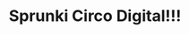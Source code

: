 ---
slug: sprunki-circo-digital-1978
title: Sprunki Circo Digital!!!
description: "Sprunki Circo Digital!!! is an exciting online game. Play for free directly in your browser!"
icon: /images/popular_mods/Sprunki Circo Digital!!!.png
url: https://wowtbc.net/sprunkin/sprunki-circo-digital/index.html
previewImage: /images/popular_mods/Sprunki Circo Digital!!!.png
type: popular mods

# SEO配置
seo:
  title: "Sprunki Circo Digital!!! - Play Free Online Game | Fun Browser Games"
  description: "Sprunki Circo Digital!!! - Play this fun online game for free in your browser. No download required!"
  ogImage: "/images/popular_mods/Sprunki Circo Digital!!!.png"
  keywords: "sprunki-circo-digital-1978, online game, browser game, free game, popular mods game, play online"

videoUrls:
  - https://www.youtube.com/embed/example1
  - https://www.youtube.com/embed/example2

whyPlay:
  title: "Why Play Sprunki Circo Digital!!!?"
  items:
    - "Immersive Gameplay: Sprunki Circo Digital!!! offers an engaging and immersive gaming experience that will keep you entertained for hours"
    - "Challenging Levels: Test your skills with increasingly difficult challenges and obstacles"
    - "Beautiful Graphics: Enjoy stunning visuals and smooth animations that bring the game world to life"
    - "Regular Updates: New content and features are added regularly to keep the game fresh and exciting"
    - "Free to Play: Experience all the fun without spending a penny"
    - "Community Features: Connect with other players, share strategies, and compete for high scores"
    - "Cross-Platform: Play on any device with a web browser, no downloads required"

features:
  title: "Key Features of Sprunki Circo Digital!!!"
  image: "/images/popular_mods/Sprunki Circo Digital!!!.png"
  items:
    - "Intuitive Controls: Easy to learn controls make Sprunki Circo Digital!!! accessible for players of all skill levels"
    - "Multiple Game Modes: Enjoy various gameplay options that provide different challenges and experiences"
    - "Character Customization: Personalize your gaming experience with unique characters and items"
    - "Achievement System: Complete special tasks to earn rewards and recognition"
    - "Leaderboards: Compete with players worldwide and see who can achieve the highest scores"

characteristics:
  title: "Game Characteristics"
  image: "/images/popular_mods/Sprunki Circo Digital!!!.png"
  items:
    - "Genre: Popular mods game with elements of strategy and skill"
    - "Difficulty: Suitable for both casual gamers and those seeking a challenge"
    - "Play Time: Quick sessions or extended gameplay, depending on your preference"
    - "Art Style: Vibrant and engaging visuals that enhance the gaming experience"
    - "Sound Design: Immersive audio that complements the gameplay perfectly"

info: "Sprunki Circo Digital!!! is an exciting online game that offers players a unique and engaging gaming experience. With its intuitive controls, stunning visuals, and challenging gameplay, Sprunki Circo Digital!!! provides hours of entertainment for players of all ages and skill levels. Whether you're looking for a quick gaming session during a break or an extended play session, Sprunki Circo Digital!!! delivers an immersive experience that will keep you coming back for more. The game features multiple levels of increasing difficulty, ensuring that players are constantly challenged as they progress. With regular updates adding new content and features, Sprunki Circo Digital!!! remains fresh and exciting, providing endless entertainment options for its growing community of players."

howToPlayIntro: "Welcome to Sprunki Circo Digital!!!! This guide will walk you through the basics and help you master the game. Whether you're a beginner or looking to improve your skills, these tips and instructions will enhance your gaming experience."

howToPlaySteps:
  - title: "Getting Started"
    description: "Begin your Sprunki Circo Digital!!! adventure by familiarizing yourself with the controls. Use your keyboard or mouse to navigate through the game interface. The tutorial will guide you through the basic mechanics and help you understand the objectives."
  - title: "Understanding the Objectives"
    description: "In Sprunki Circo Digital!!!, your main goal is to progress through levels by completing specific objectives. Each level presents unique challenges that require different strategies and approaches."
  - title: "Mastering the Controls"
    description: "Practice using the controls to improve your precision and reaction time. Sprunki Circo Digital!!! requires quick reflexes and strategic thinking to overcome obstacles and defeat opponents."
  - title: "Utilizing Power-ups"
    description: "Collect power-ups throughout the game to enhance your abilities and overcome difficult challenges. Each power-up offers unique advantages that can be crucial for success."
  - title: "Developing Strategies"
    description: "As you progress in Sprunki Circo Digital!!!, develop effective strategies for different scenarios. Analyze patterns, anticipate challenges, and adapt your approach to maximize your performance."

faq:
  title: "Frequently Asked Questions about Sprunki Circo Digital!!!"
  items:
    - question: "Is Sprunki Circo Digital!!! free to play?"
      answer: "Yes, Sprunki Circo Digital!!! is completely free to play directly in your web browser. No downloads or purchases are required to enjoy the full game experience."
    - question: "Can I play Sprunki Circo Digital!!! on mobile devices?"
      answer: "Yes, Sprunki Circo Digital!!! is optimized for both desktop and mobile play. You can enjoy the game on any device with a web browser and internet connection."
    - question: "Are there any in-game purchases?"
      answer: "While Sprunki Circo Digital!!! is free to play, there may be optional in-game purchases available for cosmetic items or additional features that don't affect core gameplay."
    - question: "How often is Sprunki Circo Digital!!! updated?"
      answer: "The developers regularly update Sprunki Circo Digital!!! with new content, features, and improvements based on player feedback and game performance."
    - question: "Can I play Sprunki Circo Digital!!! offline?"
      answer: "Currently, Sprunki Circo Digital!!! requires an internet connection to play as it's a browser-based online game."
    - question: "Is Sprunki Circo Digital!!! suitable for children?"
      answer: "Yes, Sprunki Circo Digital!!! is designed to be family-friendly and suitable for players of all ages."
    - question: "How do I report bugs or issues?"
      answer: "If you encounter any problems while playing Sprunki Circo Digital!!!, you can report them through the game's support page or contact the developers directly through their website."
    - question: "Still Have Questions?"
      answer: "If you have additional questions about Sprunki Circo Digital!!! that aren't covered in this FAQ, please visit our support center or contact our customer service team for assistance."
---